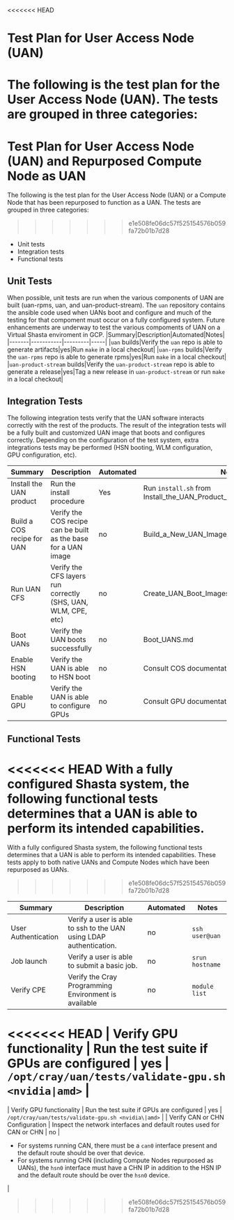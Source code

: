 <<<<<<< HEAD
# Test Plan for User Access Node (UAN)

The following is the test plan for the User Access Node (UAN).  The tests are grouped in three categories:
=======
# Test Plan for User Access Node (UAN) and Repurposed Compute Node as UAN

The following is the test plan for the User Access Node (UAN) or a Compute Node that has been repurposed to function as a UAN.  The tests are grouped in three categories:
>>>>>>> e1e508fe06dc57f525154576b059fa72b01b7d28
- Unit tests
- Integration tests
- Functional tests

## Unit Tests

When possible, unit tests are run when the various components of UAN are built (uan-rpms, uan, and uan-product-stream). The `uan` repository contains the ansible code used when UANs boot and configure and much of the testing for that compoment must occur on a fully configured system. Future enhancements are underway to test the various compoments of UAN on a Virtual Shasta enviroment in GCP.
|Summary|Description|Automated|Notes|
|-------|-----------|---------|-----|
|`uan` builds|Verify the `uan` repo is able to generate artifacts|yes|Run `make` in a local checkout|
|`uan-rpms` builds|Verify the `uan-rpms` repo is able to generate rpms|yes|Run `make` in a local checkout|
|`uan-product-stream` builds|Verify the `uan-product-stream` repo is able to generate a release|yes|Tag a new release in `uan-product-stream` or run `make` in a local checkout|

## Integration Tests

The following integration tests verify that the UAN software interacts correctly with the rest of the products. The result of the integration tests will be a fully built and customized UAN image that boots and configures correctly. Depending on the configuration of the test system, extra integrations tests may be performed (HSN booting, WLM configuration, GPU configuration, etc).

| Summary                    | Description                                                  | Automated | Notes                                         |
| -------------------------- | ------------------------------------------------------------ | --------- | --------------------------------------------- |
| Install the UAN product | Run the install procedure | Yes      | Run `install.sh` from Install_the_UAN_Product_Stream.md |
| Build a COS recipe for UAN | Verify the COS recipe can be built as the base for a UAN image | no        | Build_a_New_UAN_Image_Using_the_COS_Recipe.md |
| Run UAN CFS                | Verify the CFS layers run correctly (SHS, UAN, WLM, CPE, etc) | no        | Create_UAN_Boot_Images.md                     |
| Boot UANs                  | Verify the UAN boots successfully                            | no        | Boot_UANS.md                                  |
| Enable HSN booting         | Verify the UAN is able to HSN boot                            | no        | Consult COS documentation                                  |
| Enable GPU                 | Verify the UAN is able to configure GPUs                      | no        | Consult GPU documentation                                  |

## Functional Tests

<<<<<<< HEAD
With a fully configured Shasta system, the following functional tests determines that a UAN is able to perform its intended capabilities.
=======
With a fully configured Shasta system, the following functional tests determines that a UAN is able to perform its intended capabilities. These tests apply to both native UANs and Compute Nodes which have been repurposed as UANs.
>>>>>>> e1e508fe06dc57f525154576b059fa72b01b7d28

| Summary                      | Description                                                  | Automated | Notes                            |
| ---------------------------- | ------------------------------------------------------------ | --------- | -------------------------------- |
| User Authentication          | Verify a user is able to ssh to the UAN using LDAP authentication. | no        | `ssh user@uan`                   |
| Job launch                   | Verify a user is able to submit a basic job.                 | no        | `srun hostname` |
| Verify CPE                   | Verify the Cray Programming Environment is available         | no        | `module list`                    |
<<<<<<< HEAD
| Verify GPU functionality     | Run the test suite if GPUs are configured                    | yes       | `/opt/cray/uan/tests/validate-gpu.sh <nvidia|amd>` |
=======
| Verify GPU functionality     | Run the test suite if GPUs are configured                    | yes       | `/opt/cray/uan/tests/validate-gpu.sh <nvidia\|amd>` |
| Verify CAN or CHN Configuration | Inspect the network interfaces and default routes used for CAN or CHN | no | <ul><li> For systems running CAN, there must be a `can0` interface present and the default route should be over that device.</li><li>For systems running CHN (including Compute Nodes repurposed as UANs), the `hsn0` interface must have a CHN IP in addition to the HSN IP and the default route should be over the `hsn0` device.</li></ul> |
>>>>>>> e1e508fe06dc57f525154576b059fa72b01b7d28
